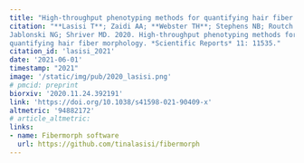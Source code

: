 ```yaml
---
title: "High-throughput phenotyping methods for quantifying hair fiber morphology"
citation: "**Lasisi T**; Zaidi AA; **Webster TH**; Stephens NB; Routch K;
Jablonski NG; Shriver MD. 2020. High-throughput phenotyping methods for
quantifying hair fiber morphology. *Scientific Reports* 11: 11535."
citation_id: 'lasisi_2021'
date: '2021-06-01'
timestamp: "2021"
image: '/static/img/pub/2020_lasisi.png'
# pmcid: preprint
biorxiv: '2020.11.24.392191'
link: 'https://doi.org/10.1038/s41598-021-90409-x'
altmetric: '94882172'
# article_altmetric:
links:
- name: Fibermorph software
  url: https://github.com/tinalasisi/fibermorph
---
```

